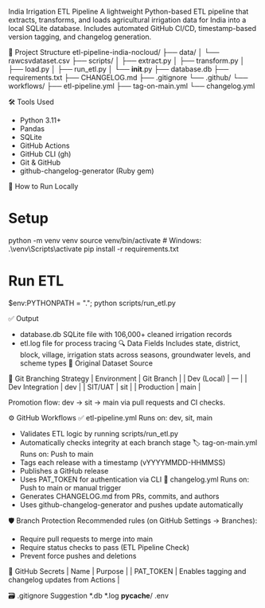 India Irrigation ETL Pipeline
A lightweight Python-based ETL pipeline that extracts, transforms, and loads agricultural irrigation data for India into a local SQLite database. Includes automated GitHub CI/CD, timestamp-based version tagging, and changelog generation.

📂 Project Structure
etl-pipeline-india-nocloud/
├── data/
│   └── rawcsvdataset.csv
├── scripts/
│   ├── extract.py
│   ├── transform.py
│   ├── load.py
│   ├── run_etl.py
│   └── __init__.py
├── database.db
├── requirements.txt
├── CHANGELOG.md
├── .gitignore
└── .github/
    └── workflows/
        ├── etl-pipeline.yml
        ├── tag-on-main.yml
        └── changelog.yml

🛠️ Tools Used
- Python 3.11+
- Pandas
- SQLite
- GitHub Actions
- GitHub CLI (gh)
- Git & GitHub
- github-changelog-generator (Ruby gem)

🚀 How to Run Locally
# Setup
python -m venv venv
source venv/bin/activate       # Windows: .\venv\Scripts\activate
pip install -r requirements.txt

# Run ETL
$env:PYTHONPATH = "."; python scripts/run_etl.py


✅ Output
- database.db SQLite file with 106,000+ cleaned irrigation records
- etl.log file for process tracing
🔍 Data Fields
Includes state, district, block, village, irrigation stats across seasons, groundwater levels, and scheme types
📄 Original Dataset Source

🔁 Git Branching Strategy
| Environment | Git Branch | 
| Dev (Local) | — | 
| Dev Integration | dev | 
| SIT/UAT | sit | 
| Production | main | 


Promotion flow: dev → sit → main via pull requests and CI checks.

⚙️ GitHub Workflows
✅ etl-pipeline.yml
Runs on: dev, sit, main
- Validates ETL logic by running scripts/run_etl.py
- Automatically checks integrity at each branch stage
🏷️ tag-on-main.yml
Runs on: Push to main
- Tags each release with a timestamp (vYYYYMMDD-HHMMSS)
- Publishes a GitHub release
- Uses PAT_TOKEN for authentication via CLI
📘 changelog.yml
Runs on: Push to main or manual trigger
- Generates CHANGELOG.md from PRs, commits, and authors
- Uses github-changelog-generator and pushes update automatically

🛡️ Branch Protection
Recommended rules (on GitHub Settings → Branches):
- Require pull requests to merge into main
- Require status checks to pass (ETL Pipeline Check)
- Prevent force pushes and deletions

🔑 GitHub Secrets
| Name | Purpose | 
| PAT_TOKEN | Enables tagging and changelog updates from Actions | 



🗃️ .gitignore Suggestion
*.db
*.log
__pycache__/
.env
